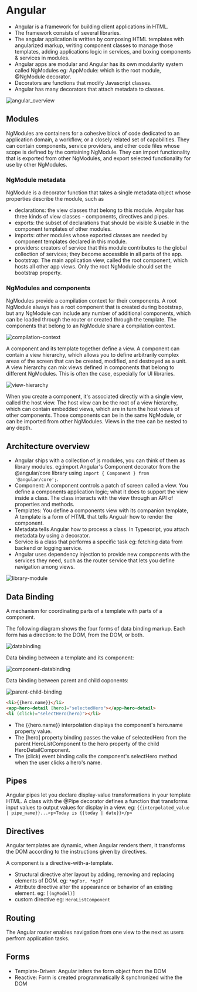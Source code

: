 # Angular

- Angular is a framework for building client applications in HTML.
- The framework consists of several libraries.
- The angular application is written by composing HTML templates with angularized markup, writing component classes to manage those templates, adding applications logic in services, and boxing components & services in modules.
- Angular apps are modular and Angular has its own modularity system called NgModules eg: AppModule: which is the root module, @NgModule decorator.
- Decorators are functions that modify Javascript classes.
- Angular has many decorators that attach metadata to classes.

![angular_overview](https://vinkrish-notes.s3-us-west-2.amazonaws.com/img/angular_overview.png)

## Modules

NgModules are containers for a cohesive block of code dedicated to an application domain, a workflow, or a closely related set of capabilities. They can contain components, service providers, and other code files whose scope is defined by the containing NgModule. They can import functionality that is exported from other NgModules, and export selected functionality for use by other NgModules.

### NgModule metadata

NgModule is a decorator function that takes a single metadata object whose properties describe the module, such as

- declarations: the view classes that belong to this module. Angular has three kinds of view classes - components, directives and pipes.
- exports: the subset of declarations that should be visible & usable in the component templates of other modules.
- imports: other modules whose exported classes are needed by component templates declared in this module.
- providers: creators of service that this module contributes to the global collection of services; they become accessible in all parts of the app.
- bootstrap: The main application view, called the root component, which hosts all other app views. Only the root NgModule should set the bootstrap property.

### NgModules and components

NgModules provide a compilation context for their components. A root NgModule always has a root component that is created during bootstrap, but any NgModule can include any number of additional components, which can be loaded through the router or created through the template. The components that belong to an NgModule share a compilation context.

![compilation-context](https://vinkrish-notes.s3-us-west-2.amazonaws.com/img/compilation-context.png)

A component and its template together define a view. A component can contain a view hierarchy, which allows you to define arbitrarily complex areas of the screen that can be created, modified, and destroyed as a unit. A view hierarchy can mix views defined in components that belong to different NgModules. This is often the case, especially for UI libraries.

![view-hierarchy](https://vinkrish-notes.s3-us-west-2.amazonaws.com/img/view-hierarchy.png)

When you create a component, it's associated directly with a single view, called the host view. The host view can be the root of a view hierarchy, which can contain embedded views, which are in turn the host views of other components. Those components can be in the same NgModule, or can be imported from other NgModules. Views in the tree can be nested to any depth.

## Architecture overview

- Angular ships with a collection of js modules, you can think of them as library modules. eg:import Angular's Component decorator from the @angular/core library using `import { Component } from '@angular/core';`.
- Component: A component controls a patch of screen called a view. You define a components application logic; what it does to support the view inside a class. The class interacts with the view through an API of properties and methods.
- Templates: You define a components view with its companion template, A template is a form of HTML that tells Angualr how to render the component.
- Metadata tells Angular how to process a class. In Typescript, you attach metadata by using a decorator.
- Service is a class that performs a specific task eg: fetching data from backend or logging service.
- Angular uses dependency injection to provide new components with the services they need, such as the router service that lets you define navigation among views.

![library-module](https://vinkrish-notes.s3-us-west-2.amazonaws.com/img/library-module.png)

## Data Binding

A mechanism for coordinating parts of a template with parts of a component.

The following diagram shows the four forms of data binding markup. Each form has a direction: to the DOM, from the DOM, or both.

![databinding](https://vinkrish-notes.s3-us-west-2.amazonaws.com/img/databinding.png)

Data binding between a template and its component:

![component-databinding](https://vinkrish-notes.s3-us-west-2.amazonaws.com/img/component-databinding.png)

Data binding between parent and child coponents:

![parent-child-binding](https://vinkrish-notes.s3-us-west-2.amazonaws.com/img/parent-child-binding.png)

```html
<li>{{hero.name}}</li>
<app-hero-detail [hero]="selectedHero"></app-hero-detail>
<li (click)="selectHero(hero)"></li>
```

- The {{hero.name}} interpolation displays the component's hero.name property value.
- The [hero] property binding passes the value of selectedHero from the parent HeroListComponent to the hero property of the child HeroDetailComponent.
- The (click) event binding calls the component's selectHero method when the user clicks a hero's name.

## Pipes

Angular pipes let you declare display-value transformations in your template HTML. A class with the @Pipe decorator defines a function that transforms input values to output values for display in a view.
eg: `{{interpolated_value | pipe_name}}...<p>Today is {{today | date}}</p>`

## Directives

Angular templates are dynamic, when Angular renders them, it transforms the DOM according to the instructions given by directives.

A component is a directive-with-a-template.

- Structural directive alter layout by adding, removing and replacing elements of DOM. eg: `*ngFor, *ngIf`
- Attribute directive alter the appearance or behavior of an existing element. eg: `[(ngModel)]`
- custom directive eg: `HeroListComponent`

## Routing

The Angular router enables navigation from one view to the next as users perfrom application tasks.

## Forms

- Template-Driven: Angular infers the form object from the DOM
- Reactive: Form is created programmatically & synchronized withe the DOM
